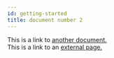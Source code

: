 ```yaml
---
id: getting-started
title: document number 2
---
```


This is a link to [another document.](doc3.md)  
This is a link to an [external page.](http://www.example.com)
